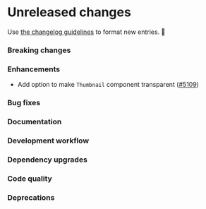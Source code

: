 # Unreleased changes

Use [the changelog guidelines](/documentation/Versioning%20and%20changelog.md) to format new entries. 💜

### Breaking changes

### Enhancements

- Add option to make `Thumbnail` component transparent ([#5109](https://github.com/Shopify/polaris-react/pull/5109))

### Bug fixes

### Documentation

### Development workflow

### Dependency upgrades

### Code quality

### Deprecations
